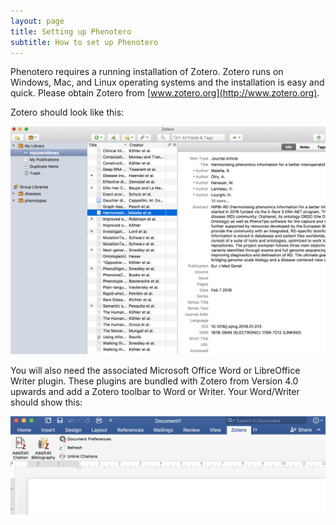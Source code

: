 ```yaml
---
layout: page
title: Setting up Phenotero
subtitle: How to set up Phenotero
---
```


Phenotero requires a running installation of Zotero. Zotero runs on Windows, Mac, and Linux operating systems and the installation is easy and quick. Please obtain Zotero from [www.zotero.org](http://www.zotero.org). 

Zotero should look like this: 

![zotero](/img/screenshots/zotero.png "Zotero")


You will also need the associated Microsoft Office Word or LibreOffice Writer plugin. These plugins are bundled with Zotero from Version 4.0 upwards and add a Zotero toolbar to Word or Writer. Your Word/Writer should show this: 

![zotero](/img/screenshots/word_plugin.png "Zotero Plugin")



